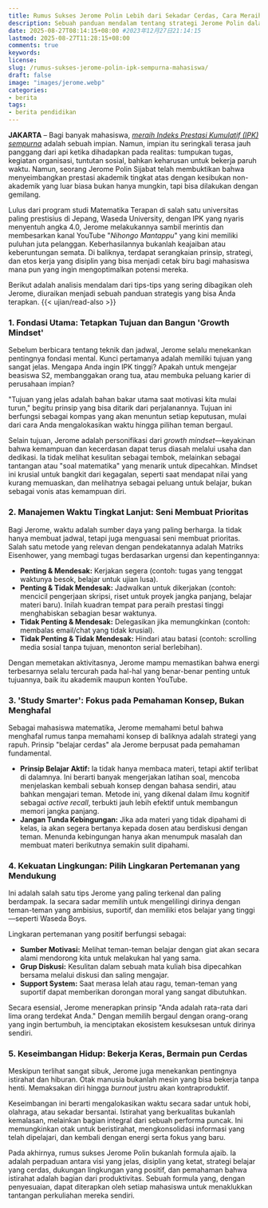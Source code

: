 ```yaml
---
title: Rumus Sukses Jerome Polin Lebih dari Sekadar Cerdas, Cara Meraih IPK Sempurna
description: Sebuah panduan mendalam tentang strategi Jerome Polin dalam menaklukkan dunia perkuliahan dengan IPK nyaris sempurna sambil membangun karier. Pelajari prinsip manajemen waktu, metode belajar, hingga kekuatan lingkungan pertemanan.
date: 2025-08-27T08:14:15+08:00 #2023年12月27日21:14:15
lastmod: 2025-08-27T11:28:15+08:00 
comments: true
keywords: 
license: 
slug: /rumus-sukses-jerome-polin-ipk-sempurna-mahasiswa/
draft: false 
image: "images/jerome.webp"
categories:
- berita
tags:
- berita pendidikan
---
```

**JAKARTA** – Bagi banyak mahasiswa, *[meraih Indeks Prestasi Kumulatif (IPK) sempurna](/rumus-sukses-jerome-polin-ipk-sempurna-mahasiswa/)* adalah sebuah impian. Namun, impian itu seringkali terasa jauh panggang dari api ketika dihadapkan pada realitas: tumpukan tugas, kegiatan organisasi, tuntutan sosial, bahkan keharusan untuk bekerja paruh waktu. Namun, seorang Jerome Polin Sijabat telah membuktikan bahwa menyeimbangkan prestasi akademik tingkat atas dengan kesibukan non-akademik yang luar biasa bukan hanya mungkin, tapi bisa dilakukan dengan gemilang.

Lulus dari program studi Matematika Terapan di salah satu universitas paling prestisius di Jepang, Waseda University, dengan IPK yang nyaris menyentuh angka 4.0, Jerome melakukannya sambil merintis dan membesarkan kanal YouTube "*Nihongo Mantappu*" yang kini memiliki puluhan juta pelanggan. Keberhasilannya bukanlah keajaiban atau keberuntungan semata. Di baliknya, terdapat serangkaian prinsip, strategi, dan etos kerja yang disiplin yang bisa menjadi cetak biru bagi mahasiswa mana pun yang ingin mengoptimalkan potensi mereka.

Berikut adalah analisis mendalam dari tips-tips yang sering dibagikan oleh Jerome, diuraikan menjadi sebuah panduan strategis yang bisa Anda terapkan.
{{< ujian/read-also >}}

### **1. Fondasi Utama: Tetapkan Tujuan dan Bangun 'Growth Mindset'**

Sebelum berbicara tentang teknik dan jadwal, Jerome selalu menekankan pentingnya fondasi mental. Kunci pertamanya adalah memiliki tujuan yang sangat jelas. Mengapa Anda ingin IPK tinggi? Apakah untuk mengejar beasiswa S2, membanggakan orang tua, atau membuka peluang karier di perusahaan impian?

"Tujuan yang jelas adalah bahan bakar utama saat motivasi kita mulai turun," begitu prinsip yang bisa ditarik dari perjalanannya. Tujuan ini berfungsi sebagai kompas yang akan menuntun setiap keputusan, mulai dari cara Anda mengalokasikan waktu hingga pilihan teman bergaul.

Selain tujuan, Jerome adalah personifikasi dari *growth mindset*—keyakinan bahwa kemampuan dan kecerdasan dapat terus diasah melalui usaha dan dedikasi. Ia tidak melihat kesulitan sebagai tembok, melainkan sebagai tantangan atau "soal matematika" yang menarik untuk dipecahkan. Mindset ini krusial untuk bangkit dari kegagalan, seperti saat mendapat nilai yang kurang memuaskan, dan melihatnya sebagai peluang untuk belajar, bukan sebagai vonis atas kemampuan diri.

### **2. Manajemen Waktu Tingkat Lanjut: Seni Membuat Prioritas**

Bagi Jerome, waktu adalah sumber daya yang paling berharga. Ia tidak hanya membuat jadwal, tetapi juga menguasai seni membuat prioritas. Salah satu metode yang relevan dengan pendekatannya adalah Matriks Eisenhower, yang membagi tugas berdasarkan urgensi dan kepentingannya:

* **Penting & Mendesak:** Kerjakan segera (contoh: tugas yang tenggat waktunya besok, belajar untuk ujian lusa).
* **Penting & Tidak Mendesak:** Jadwalkan untuk dikerjakan (contoh: mencicil pengerjaan skripsi, riset untuk proyek jangka panjang, belajar materi baru). Inilah kuadran tempat para peraih prestasi tinggi menghabiskan sebagian besar waktunya.
* **Tidak Penting & Mendesak:** Delegasikan jika memungkinkan (contoh: membalas email/chat yang tidak krusial).
* **Tidak Penting & Tidak Mendesak:** Hindari atau batasi (contoh: scrolling media sosial tanpa tujuan, menonton serial berlebihan).

Dengan memetakan aktivitasnya, Jerome mampu memastikan bahwa energi terbesarnya selalu tercurah pada hal-hal yang benar-benar penting untuk tujuannya, baik itu akademik maupun konten YouTube.

### **3. 'Study Smarter': Fokus pada Pemahaman Konsep, Bukan Menghafal**

Sebagai mahasiswa matematika, Jerome memahami betul bahwa menghafal rumus tanpa memahami konsep di baliknya adalah strategi yang rapuh. Prinsip "belajar cerdas" ala Jerome berpusat pada pemahaman fundamental.

* **Prinsip Belajar Aktif:** Ia tidak hanya membaca materi, tetapi aktif terlibat di dalamnya. Ini berarti banyak mengerjakan latihan soal, mencoba menjelaskan kembali sebuah konsep dengan bahasa sendiri, atau bahkan mengajari teman. Metode ini, yang dikenal dalam ilmu kognitif sebagai *active recall*, terbukti jauh lebih efektif untuk membangun memori jangka panjang.
* **Jangan Tunda Kebingungan:** Jika ada materi yang tidak dipahami di kelas, ia akan segera bertanya kepada dosen atau berdiskusi dengan teman. Menunda kebingungan hanya akan menumpuk masalah dan membuat materi berikutnya semakin sulit dipahami.

### **4. Kekuatan Lingkungan: Pilih Lingkaran Pertemanan yang Mendukung**

Ini adalah salah satu tips Jerome yang paling terkenal dan paling berdampak. Ia secara sadar memilih untuk mengelilingi dirinya dengan teman-teman yang ambisius, suportif, dan memiliki etos belajar yang tinggi—seperti Waseda Boys.

Lingkaran pertemanan yang positif berfungsi sebagai:
* **Sumber Motivasi:** Melihat teman-teman belajar dengan giat akan secara alami mendorong kita untuk melakukan hal yang sama.
* **Grup Diskusi:** Kesulitan dalam sebuah mata kuliah bisa dipecahkan bersama melalui diskusi dan saling mengajar.
* **Support System:** Saat merasa lelah atau ragu, teman-teman yang suportif dapat memberikan dorongan moral yang sangat dibutuhkan.

Secara esensial, Jerome menerapkan prinsip "Anda adalah rata-rata dari lima orang terdekat Anda." Dengan memilih bergaul dengan orang-orang yang ingin bertumbuh, ia menciptakan ekosistem kesuksesan untuk dirinya sendiri.

### **5. Keseimbangan Hidup: Bekerja Keras, Bermain pun Cerdas**

Meskipun terlihat sangat sibuk, Jerome juga menekankan pentingnya istirahat dan hiburan. Otak manusia bukanlah mesin yang bisa bekerja tanpa henti. Memaksakan diri hingga *burnout* justru akan kontraproduktif.

Keseimbangan ini berarti mengalokasikan waktu secara sadar untuk hobi, olahraga, atau sekadar bersantai. Istirahat yang berkualitas bukanlah kemalasan, melainkan bagian integral dari sebuah performa puncak. Ini memungkinkan otak untuk beristirahat, mengkonsolidasi informasi yang telah dipelajari, dan kembali dengan energi serta fokus yang baru.

Pada akhirnya, rumus sukses Jerome Polin bukanlah formula ajaib. Ia adalah perpaduan antara visi yang jelas, disiplin yang ketat, strategi belajar yang cerdas, dukungan lingkungan yang positif, dan pemahaman bahwa istirahat adalah bagian dari produktivitas. Sebuah formula yang, dengan penyesuaian, dapat diterapkan oleh setiap mahasiswa untuk menaklukkan tantangan perkuliahan mereka sendiri.